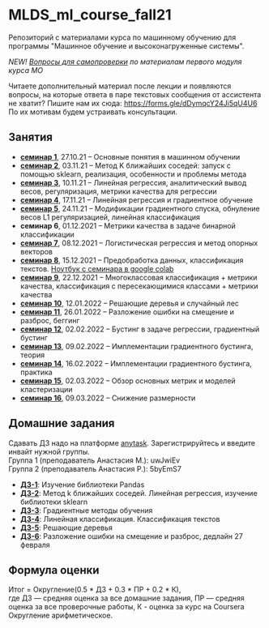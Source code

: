 # MLDS_ml_course_fall21

Репозиторий с материалами курса по машинному обучению для программы "Машинное обучение и высоконагруженные системы".

*NEW! [Вопросы для самопроверки](https://docs.google.com/document/d/1t6Tfjc4B7zd-GCFJgZqfeYwNrQfznujDLdkKQZWkRCg/edit?usp=sharing) по материалам первого модуля курса МО*

Читаете дополнительный материал после лекции и появляются вопросы, на которые ответа в паре текстовых сообщения от ассистента не хватит? Пишите нам их сюда: https://forms.gle/dDymqcY24Ji5qU4U6 По их мотивам будем устраивать консультации.

## Занятия

* [__семинар 1__](https://github.com/AnastasiyaMax/MLDS_ml_course_fall21/tree/main/week1_intro), 27.10.21 – Основные понятия в машинном обучении
* [__семинар 2__](https://github.com/AnastasiyaMax/MLDS_ml_course_fall21/tree/main/week2_knn), 03.11.21 – Метод K ближайших соседей: запуск с помощью sklearn, реализация, особенности и проблемы метода
* [__семинар 3__](https://github.com/AnastasiyaMax/MLDS_ml_course_fall21/tree/main/week3_linreg), 10.11.21 – Линейная регрессия, аналитический вывод весов, регуляризация, метрики качества для регрессии
* [__семинар 4__](https://github.com/AnastasiyaMax/MLDS_ml_course_fall21/tree/main/week4_grad), 17.11.21 – Линейная регрессия и градиентное обучение
* [__семинар 5__](https://github.com/AnastasiyaMax/MLDS_ml_course_fall21/tree/main/week5_linclass), 24.11.21 – Модификации градиентного спуска, обнуление весов L1 регуляризацией, линейная классификация
* __семинар 6__, 01.12.2021 – Метрики качества в задаче бинарной классификации
* [__семинар 7__](https://github.com/AnastasiyaMax/MLDS_ml_course_fall21/tree/main/week7_logreg_svm), 08.12.2021 – Логистическая регрессия и метод опорных векторов
* [__семинар 8__](https://github.com/AnastasiyaMax/MLDS_ml_course_fall21/tree/main/week8_text_preprocessing), 15.12.2021 – Предобработка данных, классификация текстов. [Ноутбук с семинара в google colab](https://colab.research.google.com/drive/1Hz8CO5-5kSh5fwC65c_u5hwhrcIn3y9R?usp=sharing)
* [__семинар 9__](https://github.com/AnastasiyaMax/MLDS_ml_course_fall21/tree/main/week9_multiclass), 22.12.2021 – Многоклассовая классификация + метрики качества, классификация с пересекающимися классами + метрики качества
* [__семинар 10__](https://github.com/AnastasiyaMax/MLDS_ml_course_fall21/tree/main/week10_trees), 12.01.2022 – Решающие деревья и случайный лес
* [__семинар 11__](https://github.com/AnastasiyaMax/MLDS_ml_course_fall21/tree/main/week11_bagging-bvd), 26.01.2022 – Разложение ошибки на смещение и разброс, беггинг
* [__семинар 12__](https://github.com/AnastasiyaMax/MLDS_ml_course_fall21/tree/main/week12_gb), 02.02.2022 – Бустинг в задаче регрессии, градиентный бустинг
* [__семинар 13__](https://github.com/AnastasiyaMax/MLDS_ml_course_fall21/tree/main/week13_gb-practice_xgb), 09.02.2022 – Имплементации градиентного бустинга, теория
* [__семинар 14__](https://github.com/AnastasiyaMax/MLDS_ml_course_fall21/tree/main/week14_implementations_practice), 16.02.2022 – Имплементации градиентного бустинга, практика
* [__семинар 15__](https://github.com/AnastasiyaMax/MLDS_ml_course_fall21/tree/main/week15_clustering), 02.03.2022 – Обзор основных метрик и моделей кластеризации
* [__семинар 16__](https://github.com/AnastasiyaMax/MLDS_ml_course_fall21/tree/main/week16_dim_reduction), 09.03.2022 – Снижение размерности

## Домашние задания

Сдавать ДЗ надо на платформе [anytask](http://anytask.org/). Зарегистрируйтесь и введите инвайт нужной группы. \
Группа 1 (преподаватель Анастасия М.): uwJwiEv \
Группа 2 (преподаватель Анастасия Р.): 5byEmS7

* [__ДЗ-1__](https://github.com/AnastasiyaMax/MLDS_ml_course_fall21/blob/main/hw/hw1_pandas/hometask1_pandas.ipynb): Изучение библиотеки Pandas
* [__ДЗ-2__](https://github.com/AnastasiyaMax/MLDS_ml_course_fall21/blob/main/hw/hw2/homework-practice-02.ipynb): Метод k ближайших соседей. Линейная регрессия, изучение библиотеки sklearn
* [__ДЗ-3__](https://github.com/AnastasiyaMax/MLDS_ml_course_fall21/blob/main/hw/hw3_grad/homework-practice-03.ipynb): Градиентные методы обучения
* [__ДЗ-4__](https://github.com/AnastasiyaMax/MLDS_ml_course_fall21/blob/main/hw/hw4_text_classification/homework-practice-04-classification.ipynb): Линейная классификация. Классификация текстов
* [__ДЗ-5__](https://github.com/AnastasiyaMax/MLDS_ml_course_fall21/tree/main/hw/hw5_trees): Решающие деревья
* [__ДЗ-6__](https://github.com/AnastasiyaMax/MLDS_ml_course_fall21/blob/main/hw/hw6_bvd/homework-practice-06-bvd.ipynb): Разложение ошибки на смещение и разброс, дедлайн 27 февраля

## Формула оценки

Итог = Округление(0.5 * ДЗ + 0.3 * ПР + 0.2 * К), \
где ДЗ — средняя оценка за все домашние задания, ПР — средняя оценка за все проверочные работы, К - оценка за курс на Coursera \
Округление арифметическое.

